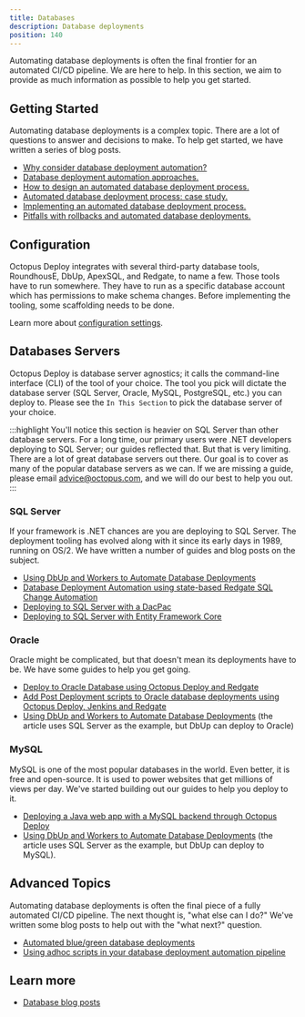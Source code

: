 ```yaml
---
title: Databases
description: Database deployments
position: 140
---
```


Automating database deployments is often the final frontier for an automated CI/CD pipeline.  We are here to help.  In this section, we aim to provide as much information as possible to help you get started.  

## Getting Started
Automating database deployments is a complex topic.  There are a lot of questions to answer and decisions to make.  To help get started, we have written a series of blog posts.  

- [Why consider database deployment automation?](https://octopus.com/blog/why-consider-database-deployment-automation)
- [Database deployment automation approaches.](https://octopus.com/blog/database-deployment-automation-approaches)
- [How to design an automated database deployment process.](https://octopus.com/blog/designing-db-deployment-process)
- [Automated database deployment process: case study.](https://octopus.com/blog/use-case-for-designing-db-deployment-process)
- [Implementing an automated database deployment process.](https://octopus.com/blog/implementing-db-deployment-process)
- [Pitfalls with rollbacks and automated database deployments.](https://octopus.com/blog/database-rollbacks-pitfalls)

## Configuration

Octopus Deploy integrates with several third-party database tools, RoundhousE, DbUp, ApexSQL, and Redgate, to name a few.  Those tools have to run somewhere.  They have to run as a specific database account which has permissions to make schema changes.  Before implementing the tooling, some scaffolding needs to be done.

Learn more about [configuration settings](/docs/deployment-examples/database-deployments/configuration.md).

## Databases Servers

Octopus Deploy is database server agnostics; it calls the command-line interface (CLI) of the tool of your choice.  The tool you pick will dictate the database server (SQL Server, Oracle, MySQL, PostgreSQL, etc.) you can deploy to.  Please see the `In This Section` to pick the database server of your choice.

:::highlight
You'll notice this section is heavier on SQL Server than other database servers.  For a long time, our primary users were .NET developers deploying to SQL Server; our guides reflected that.  But that is very limiting.  There are a lot of great database servers out there.  Our goal is to cover as many of the popular database servers as we can.  If we are missing a guide, please email [advice@octopus.com](mailto:advice@octopus.com), and we will do our best to help you out.
:::

### SQL Server

If your framework is .NET chances are you are deploying to SQL Server.  The deployment tooling has evolved along with it since its early days in 1989, running on OS/2.  We have written a number of guides and blog posts on the subject.

- [Using DbUp and Workers to Automate Database Deployments](https://octopus.com/blog/dbup-database-deployments)
- [Database Deployment Automation using state-based Redgate SQL Change Automation](https://octopus.com/blog/database-deployment-automation-using-redgate-sql-change-automation)
- [Deploying to SQL Server with a DacPac](https://octopus.com/blog/will-it-deploy-episode-04)
- [Deploying to SQL Server with Entity Framework Core](https://octopus.com/blog/will-it-deploy-episode-03)

### Oracle

Oracle might be complicated, but that doesn't mean its deployments have to be.  We have some guides to help you get going.

- [Deploy to Oracle Database using Octopus Deploy and Redgate](https://octopus.com/blog/oracle-database-using-redgate)
- [Add Post Deployment scripts to Oracle database deployments using Octopus Deploy, Jenkins and Redgate](https://octopus.com/blog/oracle-database-using-redgate-part-2)
- [Using DbUp and Workers to Automate Database Deployments](https://octopus.com/blog/dbup-database-deployments) (the article uses SQL Server as the example, but DbUp can deploy to Oracle)

### MySQL

MySQL is one of the most popular databases in the world.  Even better, it is free and open-source.  It is used to power websites that get millions of views per day.  We've started building out our guides to help you deploy to it.

- [Deploying a Java web app with a MySQL backend through Octopus Deploy](https://octopus.com/blog/deploying-java-with-mysql)
- [Using DbUp and Workers to Automate Database Deployments](https://octopus.com/blog/dbup-database-deployments) (the article uses SQL Server as the example, but DbUp can deploy to MySQL).

## Advanced Topics

Automating database deployments is often the final piece of a fully automated CI/CD pipeline.  The next thought is, "what else can I do?"  We've written some blog posts to help out with the "what next?" question.

- [Automated blue/green database deployments](https://octopus.com/blog/databases-with-blue-green-deployments)
- [Using adhoc scripts in your database deployment automation pipeline](https://octopus.com/blog/database-deployment-automation-adhoc-scripts)

## Learn more 

- [Database blog posts](https://www.octopus.com/blog/tag/database%20deployments)